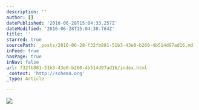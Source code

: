 ```yaml
---
description: ''
author: []
datePublished: '2016-06-28T15:04:33.257Z'
dateModified: '2016-06-28T15:04:30.764Z'
title: ''
starred: true
sourcePath: _posts/2016-06-28-f32fb881-51b3-43e0-b260-4b514d97ad16.md
inFeed: true
hasPage: true
inNav: false
url: f32fb881-51b3-43e0-b260-4b514d97ad16/index.html
_context: 'http://schema.org'
_type: Article

---
```

![](https://the-grid-user-content.s3-us-west-2.amazonaws.com/664de5a8-c0bb-4803-b75f-ca50052ebedb.png)